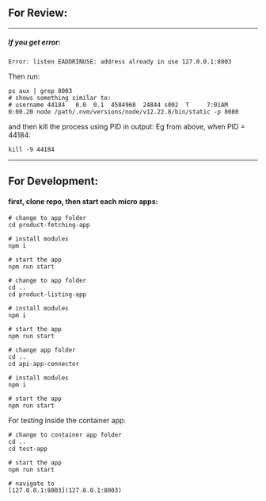 

## For Review:


---

##### If you get error:
```
Error: listen EADDRINUSE: address already in use 127.0.0.1:8003
```

Then run:
```
ps aux | grep 8003
# shows something similar to:
# username 44184   0.0  0.1  4584968  24844 s002  T     7:01AM   0:00.20 node /path/.nvm/versions/node/v12.22.8/bin/static -p 8080
```
and then kill the process using PID in output: Eg from above, when PID = 44184:
```
kill -9 44184
```

---

## For Development:

#### first, clone repo, then start each micro apps:

```
# change to app folder
cd product-fetching-app

# install modules
npm i

# start the app 
npm run start

# change to app folder
cd ..
cd product-listing-app

# install modules
npm i

# start the app 
npm run start

# change app folder
cd ..
cd api-app-connector

# install modules
npm i

# start the app
npm run start
```


For testing inside the container app:
```
# change to container app folder
cd ..
cd test-app

# start the app
npm run start

# navigate to
[127.0.0.1:8003](127.0.0.1:8003)
```
